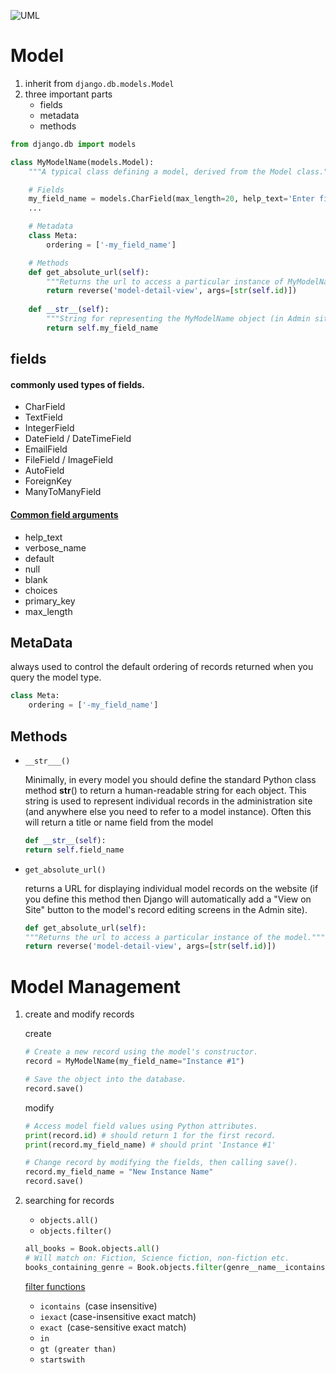 ![UML](https://mdn.mozillademos.org/files/15646/local_library_model_uml.png)

# Model

1. inherit from `django.db.models.Model`
2. three important parts
    - fields
    - metadata
    - methods

```py
from django.db import models

class MyModelName(models.Model):
    """A typical class defining a model, derived from the Model class."""

    # Fields
    my_field_name = models.CharField(max_length=20, help_text='Enter field documentation')
    ...

    # Metadata
    class Meta: 
        ordering = ['-my_field_name']

    # Methods
    def get_absolute_url(self):
        """Returns the url to access a particular instance of MyModelName."""
        return reverse('model-detail-view', args=[str(self.id)])
    
    def __str__(self):
        """String for representing the MyModelName object (in Admin site etc.)."""
        return self.my_field_name
```

## fields

#### commonly used types of fields.
- CharField
- TextField
- IntegerField
- DateField / DateTimeField
- EmailField
- FileField / ImageField
- AutoField
- ForeignKey
- ManyToManyField
  
#### [Common field arguments](https://docs.djangoproject.com/en/2.0/ref/models/fields/#field-options)
- help_text
- verbose_name
- default
- null
- blank
- choices
- primary_key
- max_length
  

## MetaData

always used to control the default ordering of records returned when you query the model type.

```py
class Meta:
    ordering = ['-my_field_name']
```

## Methods

- `__str___()`
    
    Minimally, in every model you should define the standard Python class method __str__() to return a human-readable string for each object. This string is used to represent individual records in the administration site (and anywhere else you need to refer to a model instance). Often this will return a title or name field from the model

    ```py
    def __str__(self):
    return self.field_name
    ```
- `get_absolute_url()`
    
    returns a URL for displaying individual model records on the website (if you define this method then Django will automatically add a "View on Site" button to the model's record editing screens in the Admin site).

    ```py
    def get_absolute_url(self):
    """Returns the url to access a particular instance of the model."""
    return reverse('model-detail-view', args=[str(self.id)])
    ```

# Model Management

1. create and modify records

    create 

    ```py
    # Create a new record using the model's constructor.
    record = MyModelName(my_field_name="Instance #1")

    # Save the object into the database.
    record.save()
    ```

    modify

    ```py
    # Access model field values using Python attributes.
    print(record.id) # should return 1 for the first record. 
    print(record.my_field_name) # should print 'Instance #1'

    # Change record by modifying the fields, then calling save().
    record.my_field_name = "New Instance Name"
    record.save()
    ```

2. searching for records

    - `objects.all()`
    - `objects.filter()`


    ```py
    all_books = Book.objects.all()
    # Will match on: Fiction, Science fiction, non-fiction etc.
    books_containing_genre = Book.objects.filter(genre__name__icontains='fiction')
    ```

    [filter functions](https://docs.djangoproject.com/en/2.0/ref/models/querysets/#field-lookups)

    - `icontains `(case insensitive)
    - `iexact` (case-insensitive exact match)
    - `exact `(case-sensitive exact match) 
    - `in`
    - `gt (greater than)`
    - `startswith`

